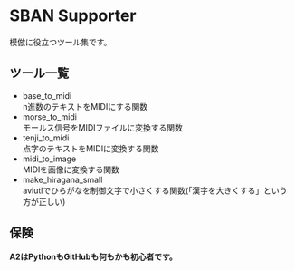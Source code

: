 # SBAN Supporter
模倣に役立つツール集です。
## ツール一覧
- base_to_midi<br>
  n進数のテキストをMIDIにする関数
- morse_to_midi<br>
  モールス信号をMIDIファイルに変換する関数
- tenji_to_midi<br>
  点字のテキストをMIDIに変換する関数
- midi_to_image<br>
  MIDIを画像に変換する関数
- make_hiragana_small<br>
  aviutlでひらがなを制御文字で小さくする関数(「漢字を大きくする」という方が正しい)
## 保険
**A2はPythonもGitHubも何もかも初心者です。**
